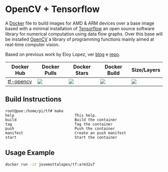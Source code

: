 # OpenCV + Tensorflow

A [Docker](http://docker.com) file to build images for AMD & ARM devices over a base image based with a minimal installation of [Tensorflow](https://www.tensorflow.org/) an open source software library for numerical computation using data flow graphs.
Over this base will be installed [OpenCV](https://opencv.org/) a library of programming functions mainly aimed at real-time computer vision.

Based on previous work by Eloy Lopez, ver [blog](http://deft.work/tensorflow_for_raspberry) e [repo](https://github.com/DeftWork/tf-opencv).

| Docker Hub | Docker Pulls | Docker Stars | Docker Build | Size/Layers |
| --- | --- | --- | --- | --- |
| [tf-opencv](https://hub.docker.com/r/elswork/tf-opencv "elswork/tf-opencv on Docker Hub") | [![](https://img.shields.io/docker/pulls/elswork/tf-opencv.svg)](https://hub.docker.com/r/elswork/tf-opencv "tf-opencv on Docker Hub") | [![](https://img.shields.io/docker/stars/elswork/tf-opencv.svg)](https://hub.docker.com/r/elswork/tf-opencv "tf-opencv on Docker Hub") | [![](https://img.shields.io/docker/build/elswork/tf-opencv.svg)](https://hub.docker.com/r/elswork/tf-opencv "tf-opencv on Docker Hub") | [![](https://images.microbadger.com/badges/image/elswork/tf-opencv.svg)](https://microbadger.com/images/elswork/tf-opencv "tf-opencv on microbadger.com") |

## Build Instructions

    root@poe:/home/pi/tf# make  
    help                           This help.  
    build                          Build the container  
    tag                            Tag the container  
    push                           Push the container  
    manifest                       Create an push manifest  
    start                          Start the container  

## Usage Example

```sh
docker run -it josemottalopes/tf:arm32v7
```
